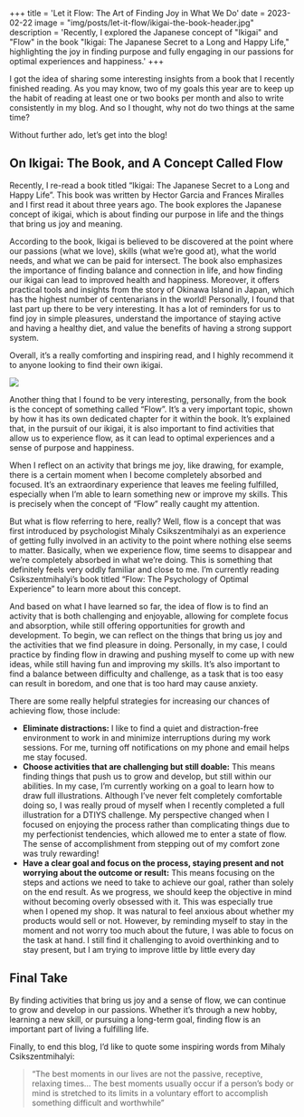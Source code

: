 +++
title = 'Let it Flow: The Art of Finding Joy in What We Do'
date = 2023-02-22
image = "img/posts/let-it-flow/ikigai-the-book-header.jpg"
description = 'Recently, I explored the Japanese concept of "Ikigai" and "Flow" in the book "Ikigai: The Japanese Secret to a Long and Happy Life," highlighting the joy in finding purpose and fully engaging in our passions for optimal experiences and happiness.'
+++

I got the idea of sharing some interesting insights from a book that I recently finished reading. As you may know, two of my goals this year are to keep up the habit of reading at least one or two books per month and also to write consistently in my blog. And so I thought, why not do two things at the same time?

Without further ado, let’s get into the blog!

## On Ikigai: The Book, and A Concept Called Flow

Recently, I re-read a book titled “Ikigai: The Japanese Secret to a Long and Happy Life”. This book was written by Hector Garcia and Frances Miralles and I first read it about three years ago. The book explores the Japanese concept of ikigai, which is about finding our purpose in life and the things that bring us joy and meaning. 

According to the book, Ikigai is believed to be discovered at the point where our passions (what we love), skills (what we’re good at), what the world needs, and what we can be paid for intersect. The book also emphasizes the importance of finding balance and connection in life, and how finding our ikigai can lead to improved health and happiness. Moreover, it offers practical tools and insights from the story of Okinawa Island in Japan, which has the highest number of centenarians in the world! Personally, I found that last part up there to be very interesting. It has a lot of reminders for us to find joy in simple pleasures, understand the importance of staying active and having a healthy diet, and value the benefits of having a strong support system.

Overall, it’s a really comforting and inspiring read, and I highly recommend it to anyone looking to find their own ikigai.

![](/img/posts/let-it-flow/ikigai-the-book.jpg)

Another thing that I found to be very interesting, personally, from the book is the concept of something called “Flow”. It’s a very important topic, shown by how it has its own dedicated chapter for it within the book. It’s explained that, in the pursuit of our ikigai, it is also important to find activities that allow us to experience flow, as it can lead to optimal experiences and a sense of purpose and happiness.

When I reflect on an activity that brings me joy, like drawing, for example, there is a certain moment when I become completely absorbed and focused. It’s an extraordinary experience that leaves me feeling fulfilled, especially when I’m able to learn something new or improve my skills. This is precisely when the concept of “Flow” really caught my attention.

But what is flow referring to here, really? Well, flow is a concept that was first introduced by psychologist Mihaly Csikszentmihalyi as an experience of getting fully involved in an activity to the point where nothing else seems to matter. Basically, when we experience flow, time seems to disappear and we’re completely absorbed in what we’re doing. This is something that definitely feels very oddly familiar and close to me. I’m currently reading Csikszentmihalyi’s book titled “Flow: The Psychology of Optimal Experience” to learn more about this concept.

And based on what I have learned so far, the idea of flow is to find an activity that is both challenging and enjoyable, allowing for complete focus and absorption, while still offering opportunities for growth and development. To begin, we can reflect on the things that bring us joy and the activities that we find pleasure in doing. Personally, in my case, I could practice by finding flow in drawing and pushing myself to come up with new ideas, while still having fun and improving my skills. It’s also important to find a balance between difficulty and challenge, as a task that is too easy can result in boredom, and one that is too hard may cause anxiety. 

There are some really helpful strategies for increasing our chances of achieving flow, those include: 

+ **Eliminate distractions:** I like to find a quiet and distraction-free environment to work in and minimize interruptions during my work sessions. For me, turning off notifications on my phone and email helps me stay focused.
+ **Choose activities that are challenging but still doable:** This means finding things that push us to grow and develop, but still within our abilities. In my case, I’m currently working on a goal to learn how to draw full illustrations. Although I’ve never felt completely comfortable doing so, I was really proud of myself when I recently completed a full illustration for a DTIYS challenge. My perspective changed when I focused on enjoying the process rather than complicating things due to my perfectionist tendencies, which allowed me to enter a state of flow. The sense of accomplishment from stepping out of my comfort zone was truly rewarding!
+ **Have a clear goal and focus on the process, staying present and not worrying about the outcome or result:** This means focusing on the steps and actions we need to take to achieve our goal, rather than solely on the end result. As we progress, we should keep the objective in mind without becoming overly obsessed with it. This was especially true when I opened my shop. It was natural to feel anxious about whether my products would sell or not.  However, by reminding myself to stay in the moment and not worry too much about the future, I was able to focus on the task at hand. I still find it challenging to avoid overthinking and to stay present, but I am trying to improve little by little every day

## Final Take

By finding activities that bring us joy and a sense of flow, we can continue to grow and develop in our passions. Whether it’s through a new hobby, learning a new skill, or pursuing a long-term goal, finding flow is an important part of living a fulfilling life. 

Finally, to end this blog, I’d like to quote some inspiring words from Mihaly Csikszentmihalyi: 

> “The best moments in our lives are not the passive, receptive, relaxing times… The best moments usually occur if a person’s body or mind is stretched to its limits in a voluntary effort to accomplish something difficult and worthwhile”